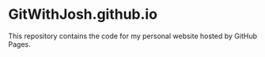 # GitWithJosh.github.io
This repository contains the code for my personal website hosted by GitHub Pages.